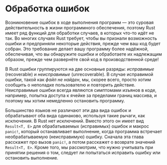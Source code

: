 # Обработка ошибок

Возникновение ошибок в ходе выполнения программ — это суровая действительность в жизни программного обеспечения, поэтому Rust имеет ряд функций для обработки случаев, в которых что-то идёт не так. Во многих случаях Rust требует, чтобы вы признали возможность ошибки и предприняли некоторые действия, прежде чем ваш код будет собран. Это требование делает вашу программу более надёжной, обеспечивая, что вы обнаружите ошибки и обработаете их надлежащим образом, прежде чем развернёте свой код в производственной среде!

В Rust ошибки группируются на две основные разряды: *исправимые* (recoverable) и *неисправимые* (unrecoverable). В случае исправимой ошибки, такой как *файл не найден*, мы, скорее всего, просто хотим сообщить о неполадке пользователю и повторить действие. Неисправимые ошибки всегда являются симптомами изъянов в коде, например, попытка доступа к ячейке за пределами границ массива, и поэтому мы хотим немедленно остановить программу.

Большинство языков не различают эти два вида ошибок и обрабатывают оба вида одинаково, используя такие рычаги, как исключения. В Rust нет исключений. Вместо этого он имеет вид `Result<T, E>` для обрабатываемых (исправимых) ошибок и макрос `panic!`, который останавливает выполнение, когда программа встречает необрабатываемую (неисправимую) ошибку. Сначала эта глава расскажет про вызов `panic!`, а потом расскажет о возврате значений `Result<T, E>`. Кроме того, мы рассмотрим, что нужно учитывать при принятии решения о том, следует ли попытаться исправить ошибку или остановить выполнение.
